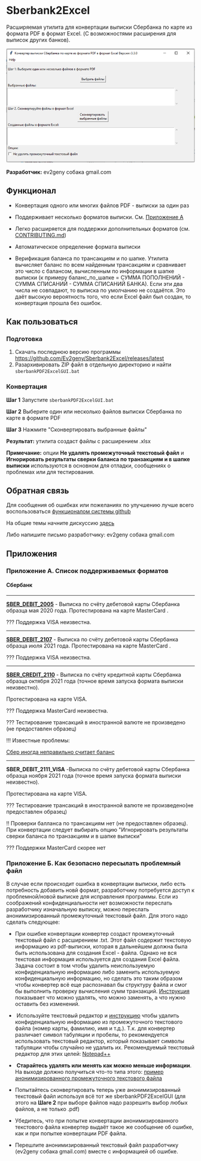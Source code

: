 # Sberbank2Excel

Расширяемая утилита для конвертации выписки Сбербанка по карте из формата PDF в формат Excel. (С возможностями расширения для выписок других банков). 

![Sberbank2Excel.PNG](misc/Sberbank2Excel.PNG "Sberbank2Excel")


**Разработчик:** ev2geny собака gmail.com

## Функционал
- Конвертация одного или многих файлов PDF - выписки за один раз

- Поддерживает несколько форматов выписки. См. [Приложение А](#Приложение-А.-Список-поддерживаемых-форматов) 

- Легко расширяется для поддержки дополнительных форматов (см. [CONTRIBUTING.md](CONTRIBUTING.md))

- Автоматическое определение формата выписки

- Верификация баланса по трансакциям и по шапке. Утилита вычисляет баланс по всем найденным трансакциям и сравнивает это число с балансом, вычисленным по информации в шапке выписки (к примеру баланс_по_шапке = СУММА ПОПОЛНЕНИЙ - СУММА СПИСАНИЙ - СУММА СПИСАНИЙ БАНКА). Если эти два числа не совпадают, то выписка по умолчанию не создаётся. Это даёт высокую вероятность того, что если Excel файл был создан, то конвертация прошла без ошибок.

## Как пользоваться

### Подготовка
1. Скачать последнюю версию программы https://github.com/Ev2geny/Sberbank2Excel/releases/latest 
1. Разархивировать ZIP файл в отдельную директорию и найти `sberbankPDF2ExcelGUI.bat`

### Конвертация 

**Шаг 1** Запустите `sberbankPDF2ExcelGUI.bat`

**Шаг 2** Выберите один или несколько файлов выписки Сбербанка по карте в формате PDF

**Шаг 3** Нажмите "Сконвертировать выбранные файлы"

**Результат:** утилита создаст файлы с расширением .xlsx 

**Примечание:** опции **Не удалять промежуточный текстовый файл** и **Игнорировать результаты сверки баланса по транзакциям и в шапке выписки** используются в основном для отладки, сообщениях о проблемах или для тестирования. 

## Обратная связь
Для сообщения об ошибках или пожеланиях по улучшению лучше всего воспользоваться [функционалом системы github](https://github.com/Ev2geny/Sberbank2Excel/issues)

На общие темы начните дискуссию [здесь](https://github.com/Ev2geny/Sberbank2Excel/discussions)

Либо напишите письмо разработчику: ev2geny собака gmail.com

## Приложения
### Приложение А. Список поддерживаемых форматов
#### Сбербанк
---------------------------
**[SBER_DEBIT_2005](/misc/format_examples/SBER_DEBIT_2005.png)**  - Выписка по счёту дебетовой карты Сбербанка образца мая 2020 года. Протестирована на карте MasterCard .  

??? Поддержка VISA неизвестна.

---------------------------

**[SBER_DEBIT_2107](/misc/format_examples/SBER_DEBIT_2107.png)** - Выписка по счёту дебетовой карты Сбербанка образца июля 2021 года. Протестирована на карте MasterCard .  

??? Поддержка VISA неизвестна.

--------------------------
**[SBER_CREDIT_2110](/misc/format_examples/SBER_CREDIT_2110.png)** - Выписка по счёту кредитной карты Сбербанка образца октября 2021 года (точное время запуска формата выписки неизвестно). 

Протестирована на карте VISA. 

??? Поддержка MasterCard неизвестна.

??? Тестирование трансакций в иностранной валюте не произведено (не предоставлен образец)

!!! Известные проблемы: 

[Сбер иногда неправильно считает баланс](https://github.com/Ev2geny/Sberbank2Excel/issues/13)

----------------------------------

**SBER_DEBIT_2111_VISA** -Выписка по счёту дебетовой карты Сбербанка образца ноября 2021 года (точное время запуска формата выписки неизвестно). 

Протестирована на карте VISA.  

??? Тестирование трансакций в иностранной валюте не произведено(не предоставлен образец)

!! Проверки балланса по трансакциям нет (не предоставлен образец). При конвертации следует выбирать опцию "Игнорировать результаты сверки баланса по транзакциям и в шапке выписки"

??? Поддержки MasterCard скорее нет

### Приложение Б. Как безопасно пересылать проблемный файл
В случае если происходит ошибка в конвертации выписки, либо есть потребность добавить новй формат, разработчику потребуется доступ к проблемной/новой выписке для исправления программы. 
Если из соображений конфиденциальности нет возможности переслать разработчику изначальную выписку, можно переслать анонимизированный промежуточный текстовый файл. Для этого надо сделать следующее:
- При ошибке конвертации конвертер создаст промежуточный текстовый файл с расширением .txt. Этот файл содержит текстовую информацию из pdf-выписки, которая в дальнейшем должна была быть использована для создания Excel - файла. Однако не вся текстовая информация используется для создания Excel файла. Задача состоит в том чтобы удалить неиспользуемую конфиденциальную информацию либо заменить используемую конфиденциальную информацию, но сделать это таким образом чтобы конвертер всё еще распознавал бы структуру файла и смог бы выполнить проверку вычисления сумм транзакций. 
[Инструкция](misc/Anonymisation%20instructions.png) показывает что можно удалять, что можно заменять, а что нужно оставить без изменений.
-  Используйте текстовый редактор и [инструкцию](misc/Anonymisation%20instructions.png) чтобы удалить конфиденциальную информацию из промежуточного текстового файла (номер карты, фамилию, имя и т.д.). 
Т.к. для конвертер различает символ табуляции и пробелы, то рекомендуется использовать текстовый редактор, который показывает символы табуляции чтобы случайно не удалить их. Рекомендуемый текстовый редактор для этих целей: [Notepad++](https://notepad-plus-plus.org/)   
-  **Старайтесь удалять или менять как можно меньше информации**. 
На выходе должно получиться что-то типа этого: [пример анонимизированного промежуточного текстового файла](misc/_SBER_DEBIT_2107_anonymized_reduced.txt)

- Попытайтесь сконвертировать теперь уже анонимизированный текстовый файл используя всё тот же sberbankPDF2ExcelGUI (для этого на **Шаге 2** при выборе файлов надо разрешить выбор любых файлов, а не только .pdf)
- Убедитесь, что при попытке конвертации анонимизированного текстового файла конвертер выдаёт такое же сообщение об ошибке, как и при попытке конвертации PDF файла.
- Перешлите анонимизированный текстовый файл разработчику (ev2geny собака gmail.com) вместе с информацией об ошибке.
